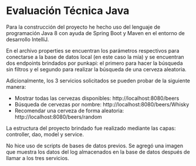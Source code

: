 # Evaluación Técnica Java

Para la construcción del proyecto he hecho uso del lenguaje de programación Java 8 con ayuda de Spring Boot y Maven en el entorno de desarrollo IntelliJ.

En el archivo properties se encuentran los parámetros respectivos para conectarse a la base de datos local (en este caso la mía) y se encuentran dos endpoints brindados por punkapi: el primero para hacer la búsqueda sin filtros y el segundo para realizar la búsqueda de una cerveza aleatoria.

Adicionalmente, los 3 servicios solicitados se pueden probar de la siguiente manera: 

- Mostrar todas las cervezas disponibles: http://localhost:8080/beers   
- Búsqueda de cervezas por nombre: http://localhost:8080/beers/Whisky   
- Recomendar una cerveza de forma aleatoria: http://localhost:8080/beers/random   

La estructura del proyecto brindado fue realizado mediante las capas: controller, dao, model y service. 

No hice uso de scripts de bases de datos previos. Se agregó una imagen que muestra los datos del log almacenados en la base de datos después de llamar a los tres servicios.
